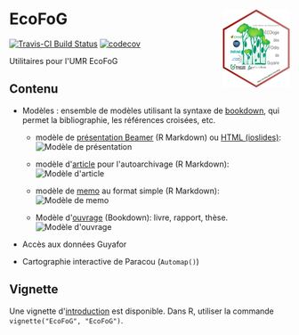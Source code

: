 # EcoFoG <img src="man/figures/logo.png" align="right" alt="" width="120" />

[![Travis-CI Build Status](https://travis-ci.org/EcoFoG/EcoFoG.svg?branch=master)](https://travis-ci.org/EcoFoG/EcoFoG)
[![codecov](https://codecov.io/github/EcoFoG/EcoFoG/branch/master/graphs/badge.svg)](https://codecov.io/github/EcoFoG/EcoFoG) 

Utilitaires pour l'UMR EcoFoG

## Contenu

* Modèles : ensemble de modèles utilisant la syntaxe de [bookdown](https://bookdown.org/yihui/bookdown/), qui permet la bibliographie, les références croisées, etc.

  * modèle de [présentation Beamer](https://ecofog.github.io/EcoFoG/Presentation/Presentation.pdf) (R Markdown) ou [HTML (ioslides)](https://ecofog.github.io/EcoFoG/Presentation/Presentation.html):
![Modèle de présentation](https://ecofog.github.io/EcoFoG/Presentation.png)
  
  * modèle d'[article](https://ecofog.github.io/EcoFoG/Article/introduction.html) pour l'autoarchivage (R Markdown):
![Modèle d'article](https://ecofog.github.io/EcoFoG/Article.png)

  * modèle de [memo](https://ecofog.github.io/EcoFoG/Memo/introduction.html) au format simple (R Markdown):
![Modèle de memo](https://ecofog.github.io/EcoFoG/Memo.png)

  *  Modèle d'[ouvrage](https://ecofog.github.io/EcoFoG/Ouvrage/docs/index.html) (Bookdown): livre, rapport, thèse. 
![Modèle d'ouvrage](https://ecofog.github.io/EcoFoG/Ouvrage.png)

  
* Accès aux données Guyafor
* Cartographie interactive de Paracou (`Automap()`)

## Vignette

Une vignette d'[introduction](https://ecofog.github.io/EcoFoG/) est disponible.
Dans R, utiliser la commande `vignette("EcoFoG", "EcoFoG")`.

